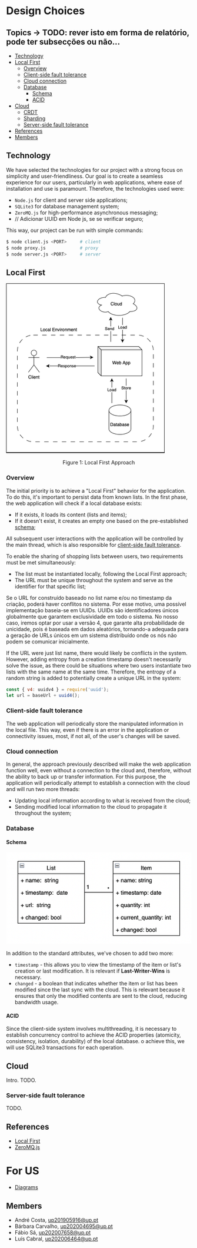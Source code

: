 # Design Choices

## Topics -> TODO: rever isto em forma de relatório, pode ter subsecções ou não...

- [Technology](#technology)
- [Local First](#local-first)
    - [Overview](#overview)
    - [Client-side fault tolerance](#client-side-fault-tolerance)
    - [Cloud connection](#cloud-connection)
    - [Database](#database)
        - [Schema](#schema)
        - [ACID](#acid)
- [Cloud](#cloud)
    - [CRDT]()
    - [Sharding]()
    - [Server-side fault tolerance](#server-side-fault-tolerance)
- [References](#references)
- [Members](#members)

## Technology

We have selected the technologies for our project with a strong focus on simplicity and user-friendliness. Our goal is to create a seamless experience for our users, particularly in web applications, where ease of installation and use is paramount. Therefore, the technologies used were: 

- `Node.js` for client and server side applications;
- `SQLite3` for database management system;
- `ZeroMQ.js` for high-performance asynchronous messaging;
- // Adicionar UUID em Node js, se se verificar seguro;

This way, our project can be run with simple commands:

```bash
$ node client.js <PORT>     # client
$ node proxy.js             # proxy
$ node server.js <PORT>     # server
```

## Local First

![Local First Schema](../imgs/Local.png)
<p align=center>Figure 1: Local First Approach</p>

### Overview

The initial priority is to achieve a "Local First" behavior for the application. To do this, it's important to persist data from known lists. In the first phase, the web application will check if a local database exists:

- If it exists, it loads its content (lists and items);
- If it doesn't exist, it creates an empty one based on the pre-established [schema](#schema);

All subsequent user interactions with the application will be controlled by the main thread, which is also responsible for [client-side fault tolerance](#client-side).

To enable the sharing of shopping lists between users, two requirements must be met simultaneously:

- The list must be instantiated locally, following the Local First approach;
- The URL must be unique throughout the system and serve as the identifier for that specific list;

Se o URL for construído baseado no list name e/ou no timestamp da criação, poderá haver conflitos no sistema. Por esse motivo, uma possível implementação baseia-se em UUIDs. UUIDs são identificadores únicos globalmente que garantem exclusividade em todo o sistema. No nosso caso, iremos optar por usar a versão 4, que garante alta probabilidade de unicidade, pois é baseada em dados aleatórios, tornando-a adequada para a geração de URLs únicos em um sistema distribuído onde os nós não podem se comunicar inicialmente.

If the URL were just  list name, there would likely be conflicts in the system. However, adding entropy from a creation timestamp doesn't necessarily solve the issue, as there could be situations where two users instantiate two lists with the same name at the same time. Therefore, the entropy of a random string is added to potentially create a unique URL in the system:

```js
const { v4: uuidv4 } = require('uuid');
let url = baseUrl + uuid4();
```

### Client-side fault tolerance

The web application will periodically store the manipulated information in the local file. This way, even if there is an error in the application or connectivity issues, most, if not all, of the user's changes will be saved.

### Cloud connection

In general, the approach previously described will make the web application function well, even without a connection to the cloud and, therefore, without the ability to back up or transfer information. For this purpose, the application will periodically attempt to establish a connection with the cloud and will run two more threads:

- Updating local information according to what is received from the cloud;
- Sending modified local information to the cloud to propagate it throughout the system;

### Database

#### Schema

![Database schema](../imgs/Schema.png)

In addition to the standard attributes, we've chosen to add two more:

- `timestamp` - this allows you to view the timestamp of the item or list's creation or last modification. It is relevant if **Last-Writer-Wins** is necessary.
- `changed` - a boolean that indicates whether the item or list has been modified since the last sync with the cloud. This is relevant because it ensures that only the modified contents are sent to the cloud, reducing bandwidth usage.

#### ACID 

Since the client-side system involves multithreading, it is necessary to establish concurrency control to achieve the ACID properties (atomicity, consistency, isolation, durability) of the local database. o achieve this, we will use SQLite3 transactions for each operation.

## Cloud

Intro. TODO.

### Server-side fault tolerance

TODO.

## References

- [Local First](https://www.inkandswitch.com/local-first/)
- [ZeroMQ.js](https://github.com/zeromq/zeromq.js#examples)

# For US

- [Diagrams](https://app.diagrams.net/?title=SDLE&client=1#G1agWQFztshaIb5v3dHwP1MBTlk_1rd5jp)

## Members

- André Costa, up201905916@up.pt
- Bárbara Carvalho, up202004695@up.pt
- Fábio Sá, up202007658@up.pt
- Luís Cabral, up202006464@up.pt